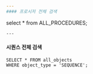```yaml
---
#### 프로시저 전체 검색
```
select *
from ALL_PROCEDURES;
```
---
```

#### 시퀀스 전체 검색
```
SELECT * FROM all_objects
WHERE object_type = 'SEQUENCE';
```

